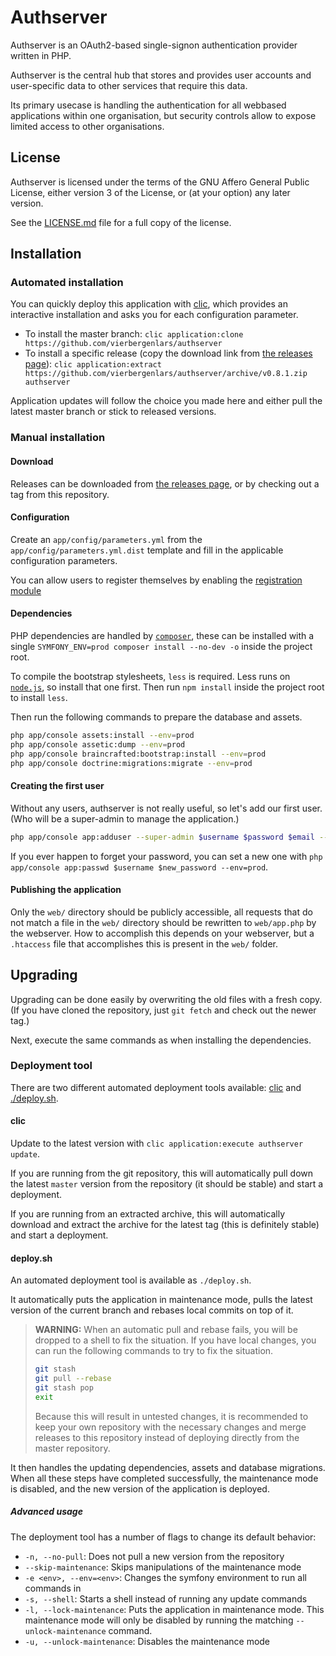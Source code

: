 # Authserver

Authserver is an OAuth2-based single-signon authentication provider written in PHP.

Authserver is the central hub that stores and provides user accounts and user-specific data to other services that
require this data.

Its primary usecase is handling the authentication for all webbased applications within one organisation,
but security controls allow to expose limited access to other organisations.

## License

Authserver is licensed under the terms of the GNU Affero General Public License, either version 3 of the License,
or (at your option) any later version.

See the [LICENSE.md](https://github.com/vierbergenlars/authserver/blob/master/LICENSE.md) file for a full copy of the license.

## Installation

### Automated installation

You can quickly deploy this application with [clic](https://github.com/vierbergenlars/clic),
which provides an interactive installation and asks you for each configuration parameter.

 * To install the master branch: `clic application:clone https://github.com/vierbergenlars/authserver`
 * To install a specific release (copy the download link from [the releases page](https://github.com/vierbergenlars/authserver/releases)): `clic application:extract https://github.com/vierbergenlars/authserver/archive/v0.8.1.zip authserver`

Application updates will follow the choice you made here and either pull the latest master branch or stick to released versions.

### Manual installation

#### Download

Releases can be downloaded from [the releases page](https://github.com/vierbergenlars/authserver/releases),
or by checking out a tag from this repository.

#### Configuration

Create an `app/config/parameters.yml` from the `app/config/parameters.yml.dist` template and fill in the applicable
configuration parameters.

You can allow users to register themselves by enabling the [registration module](https://github.com/vierbergenlars/authserver/blob/master/documentation/registration.md)

#### Dependencies

PHP dependencies are handled by [`composer`](https://getcomposer.org/),
these can be installed with a single `SYMFONY_ENV=prod composer install --no-dev -o` inside the project root.

To compile the bootstrap stylesheets, `less` is required. Less runs on  [`node.js`](https://nodejs.org/),
so install that one first. Then run `npm install` inside the project root to install `less`.

Then run the following commands to prepare the database and assets.

```bash
php app/console assets:install --env=prod
php app/console assetic:dump --env=prod
php app/console braincrafted:bootstrap:install --env=prod
php app/console doctrine:migrations:migrate --env=prod
```

#### Creating the first user

Without any users, authserver is not really useful, so let's add our first user.
(Who will be a super-admin to manage the application.)

```bash
php app/console app:adduser --super-admin $username $password $email --env=prod
```

If you ever happen to forget your password,
you can set a new one with `php app/console app:passwd $username $new_password --env=prod`.

#### Publishing the application

Only the `web/` directory should be publicly accessible, all requests that do not match a file in the `web/` directory
should be rewritten to `web/app.php` by the webserver. How to accomplish this depends on your webserver,
but a `.htaccess` file that accomplishes this is present in the `web/` folder.

## Upgrading

Upgrading can be done easily by overwriting the old files with a fresh copy.
(If you have cloned the repository, just `git fetch` and check out the newer tag.)

Next, execute the same commands as when installing the dependencies.

### Deployment tool

There are two different automated deployment tools available: [clic](#clic) and [./deploy.sh](#deploy-sh).

#### clic

Update to the latest version with `clic application:execute authserver update`.

If you are running from the git repository, this will automatically pull down the latest `master` version from the repository
(it should be stable) and start a deployment.

If you are running from an extracted archive, this will automatically download and extract the archive for the latest tag
(this is definitely stable) and start a deployment.

#### deploy.sh

An automated deployment tool is available as `./deploy.sh`.

It automatically puts the application in maintenance mode,
pulls the latest version of the current branch and rebases local commits on top of it.

> **WARNING:** When an automatic pull and rebase fails, you will be dropped to a shell to fix the situation.
> If you have local changes, you can run the following commands to try to fix the situation.
> ```bash
> git stash
> git pull --rebase
> git stash pop
> exit
> ```
> Because this will result in untested changes, it is recommended to keep your own repository with the necessary
> changes and merge releases to this repository instead of deploying directly from the master repository.

It then handles the updating dependencies, assets and database migrations.
When all these steps have completed successfully, the maintenance mode is disabled, and the new version of the application
is deployed.

##### Advanced usage

The deployment tool has a number of flags to change its default behavior:

* `-n, --no-pull`: Does not pull a new version from the repository
* `--skip-maintenance`: Skips manipulations of the maintenance mode
* `-e <env>, --env=<env>`: Changes the symfony environment to run all commands in
* `-s, --shell`: Starts a shell instead of running any update commands
* `-l, --lock-maintenance`: Puts the application in maintenance mode. This maintenance mode will only be disabled by running the matching `--unlock-maintenance` command.
* `-u, --unlock-maintenance`: Disables the maintenance mode

